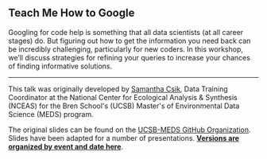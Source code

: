 ## **Teach Me How to Google**

Googling for code help is something that all data scientists (at all career stages) do. But figuring out how to get the information you need back can be incredibly challenging, particularly for new coders. In this workshop, we’ll discuss strategies for refining your queries to increase your chances of finding informative solutions.

---

This talk was originally developed by [Samantha Csik](https://samanthacsik.github.io/), Data Training Coordinator at the National Center for Ecological Analysis & Synthesis (NCEAS) for the Bren School's (UCSB) Master's of Environmental Data Science (MEDS) program. 

The original slides can be found on the [UCSB-MEDS GitHub Organization](https://github.com/UCSB-MEDS/teach-me-how-to-google). Slides have been adapted for a number of presentations. [**Versions are organized by event and date here**](index.html).


